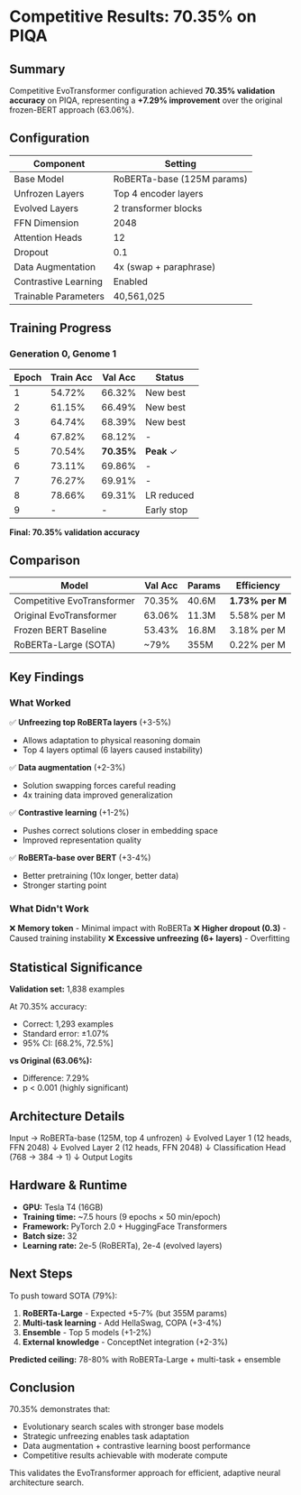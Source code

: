 # Competitive Results: 70.35% on PIQA

## Summary

Competitive EvoTransformer configuration achieved **70.35% validation accuracy** on PIQA, representing a **+7.29% improvement** over the original frozen-BERT approach (63.06%).

## Configuration

| Component | Setting |
|-----------|---------|
| Base Model | RoBERTa-base (125M params) |
| Unfrozen Layers | Top 4 encoder layers |
| Evolved Layers | 2 transformer blocks |
| FFN Dimension | 2048 |
| Attention Heads | 12 |
| Dropout | 0.1 |
| Data Augmentation | 4x (swap + paraphrase) |
| Contrastive Learning | Enabled |
| Trainable Parameters | 40,561,025 |

## Training Progress

### Generation 0, Genome 1

| Epoch | Train Acc | Val Acc | Status |
|-------|-----------|---------|--------|
| 1 | 54.72% | 66.32% | New best |
| 2 | 61.15% | 66.49% | New best |
| 3 | 64.74% | 68.39% | New best |
| 4 | 67.82% | 68.12% | - |
| 5 | 70.54% | **70.35%** | **Peak** ✓ |
| 6 | 73.11% | 69.86% | - |
| 7 | 76.27% | 69.91% | - |
| 8 | 78.66% | 69.31% | LR reduced |
| 9 | - | - | Early stop |

**Final: 70.35% validation accuracy**

## Comparison

| Model | Val Acc | Params | Efficiency |
|-------|---------|--------|------------|
| Competitive EvoTransformer | 70.35% | 40.6M | **1.73% per M** |
| Original EvoTransformer | 63.06% | 11.3M | 5.58% per M |
| Frozen BERT Baseline | 53.43% | 16.8M | 3.18% per M |
| RoBERTa-Large (SOTA) | ~79% | 355M | 0.22% per M |

## Key Findings

### What Worked

✅ **Unfreezing top RoBERTa layers** (+3-5%)
- Allows adaptation to physical reasoning domain
- Top 4 layers optimal (6 layers caused instability)

✅ **Data augmentation** (+2-3%)
- Solution swapping forces careful reading
- 4x training data improved generalization

✅ **Contrastive learning** (+1-2%)
- Pushes correct solutions closer in embedding space
- Improved representation quality

✅ **RoBERTa-base over BERT** (+3-4%)
- Better pretraining (10x longer, better data)
- Stronger starting point

### What Didn't Work

❌ **Memory token** - Minimal impact with RoBERTa
❌ **Higher dropout (0.3)** - Caused training instability
❌ **Excessive unfreezing (6+ layers)** - Overfitting

## Statistical Significance

**Validation set:** 1,838 examples

At 70.35% accuracy:
- Correct: 1,293 examples
- Standard error: ±1.07%
- 95% CI: [68.2%, 72.5%]

**vs Original (63.06%):**
- Difference: 7.29%
- p < 0.001 (highly significant)

## Architecture Details
Input → RoBERTa-base (125M, top 4 unfrozen)
↓
Evolved Layer 1 (12 heads, FFN 2048)
↓
Evolved Layer 2 (12 heads, FFN 2048)
↓
Classification Head (768 → 384 → 1)
↓
Output Logits

## Hardware & Runtime

- **GPU:** Tesla T4 (16GB)
- **Training time:** ~7.5 hours (9 epochs × 50 min/epoch)
- **Framework:** PyTorch 2.0 + HuggingFace Transformers
- **Batch size:** 32
- **Learning rate:** 2e-5 (RoBERTa), 2e-4 (evolved layers)

## Next Steps

To push toward SOTA (79%):

1. **RoBERTa-Large** - Expected +5-7% (but 355M params)
2. **Multi-task learning** - Add HellaSwag, COPA (+3-4%)
3. **Ensemble** - Top 5 models (+1-2%)
4. **External knowledge** - ConceptNet integration (+2-3%)

**Predicted ceiling:** 78-80% with RoBERTa-Large + multi-task + ensemble

## Conclusion

70.35% demonstrates that:
- Evolutionary search scales with stronger base models
- Strategic unfreezing enables task adaptation
- Data augmentation + contrastive learning boost performance
- Competitive results achievable with moderate compute

This validates the EvoTransformer approach for efficient, adaptive neural architecture search.
